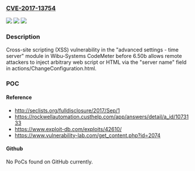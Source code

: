 ### [CVE-2017-13754](https://cve.mitre.org/cgi-bin/cvename.cgi?name=CVE-2017-13754)
![](https://img.shields.io/static/v1?label=Product&message=n%2Fa&color=blue)
![](https://img.shields.io/static/v1?label=Version&message=n%2Fa&color=blue)
![](https://img.shields.io/static/v1?label=Vulnerability&message=n%2Fa&color=brighgreen)

### Description

Cross-site scripting (XSS) vulnerability in the "advanced settings - time server" module in Wibu-Systems CodeMeter before 6.50b allows remote attackers to inject arbitrary web script or HTML via the "server name" field in actions/ChangeConfiguration.html.

### POC

#### Reference
- http://seclists.org/fulldisclosure/2017/Sep/1
- https://rockwellautomation.custhelp.com/app/answers/detail/a_id/1073133
- https://www.exploit-db.com/exploits/42610/
- https://www.vulnerability-lab.com/get_content.php?id=2074

#### Github
No PoCs found on GitHub currently.

